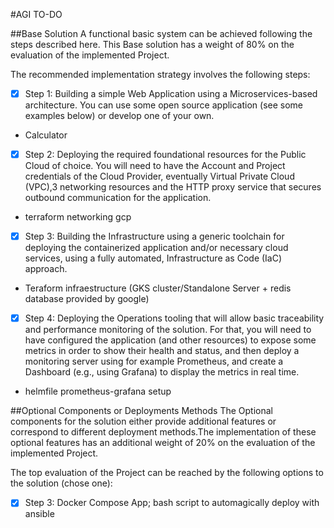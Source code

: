 #AGI TO-DO

##Base Solution
A functional basic system can be achieved following the steps described here. This Base solution has a weight of 80% on the evaluation of the implemented Project.

The recommended implementation strategy involves the following steps:

- [x] Step 1: Building a simple Web Application using a Microservices-based architecture. You can use some open source application (see some examples below) or develop one of your own. 

*   Calculator

- [x] Step 2: Deploying the required foundational resources for the Public Cloud of choice. You will need to have the Account and Project credentials of the Cloud Provider, eventually Virtual Private Cloud (VPC),3 networking resources and the HTTP proxy service that secures outbound communication for the application.

*   terraform  networking gcp

- [x] Step 3: Building the Infrastructure using a generic toolchain for deploying the containerized application and/or necessary cloud services, using a fully automated, Infrastructure as Code (IaC) approach.

*   Teraform infraestructure (GKS cluster/Standalone Server + redis database provided by google)

- [x] Step 4: Deploying the Operations tooling that will allow basic traceability and performance monitoring of the solution. For that, you will need to have configured the application (and other resources) to expose some metrics in order to show their health and status, and then deploy a monitoring server using for example Prometheus, and create a Dashboard (e.g., using Grafana) to display the metrics in real time.

*   helmfile prometheus-grafana setup

##Optional Components or Deployments Methods
The Optional components for the solution either provide additional features or correspond to different deployment methods.The implementation of these optional features has an additional weight of 20% on the evaluation of the implemented Project.

The top evaluation of the Project can be reached by the following options to the solution (chose one):

- [x] Step 3: Docker Compose App; bash script to automagically deploy with ansible